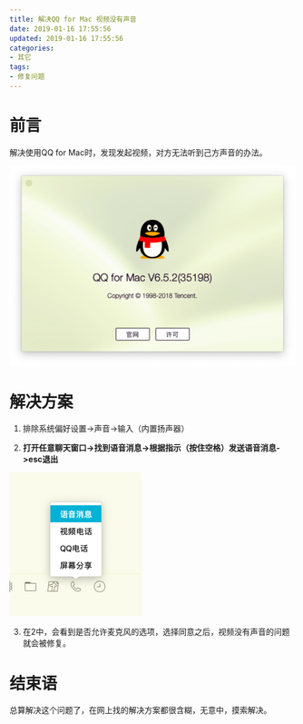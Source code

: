```yaml
---
title: 解决QQ for Mac 视频没有声音
date: 2019-01-16 17:55:56
updated: 2019-01-16 17:55:56
categories:
- 其它
tags:
- 修复问题
---
```

# 前言
解决使用QQ for Mac时，发现发起视频，对方无法听到己方声音的办法。

![qq版本截图](https://raw.githubusercontent.com/zhongqin0820/zhongqin0820.github.io/source-articles/source/images/%E5%B1%8F%E5%B9%95%E5%BF%AB%E7%85%A7%202019-01-16%2017.57.15.png)

<!-- more -->
# 解决方案
1. 排除系统偏好设置->声音->输入（内置扬声器）

2. **打开任意聊天窗口->找到语音消息->根据指示（按住空格）发送语音消息->esc退出**

![语音消息](https://raw.githubusercontent.com/zhongqin0820/zhongqin0820.github.io/source-articles/source/images/%E5%B1%8F%E5%B9%95%E5%BF%AB%E7%85%A7%202019-01-16%2017.58.20.png)

3. 在2中，会看到是否允许麦克风的选项，选择同意之后，视频没有声音的问题就会被修复。

# 结束语
总算解决这个问题了，在网上找的解决方案都很含糊，无意中，摸索解决。